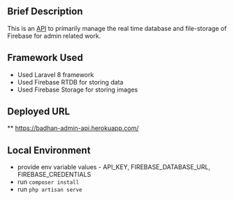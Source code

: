 
## Brief Description

This is an [API](https://badhan-admin-api.herokuapp.com/) to primarily manage the real time database and file-storage of Firebase for admin related work. 

## Framework Used

- Used Laravel 8 framework
- Used Firebase RTDB for storing data
- Used Firebase Storage for storing images 

## Deployed URL
 ** https://badhan-admin-api.herokuapp.com/

## Local Environment

- provide env variable values - API_KEY, FIREBASE_DATABASE_URL, FIREBASE_CREDENTIALS
- run `composer install`
- run `php artisan serve`
